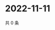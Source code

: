# 2022-11-11

共 0 条

<!-- BEGIN WEIBO -->
<!-- 最后更新时间 Fri Nov 11 2022 04:01:42 GMT+0800 (China Standard Time) -->

<!-- END WEIBO -->
